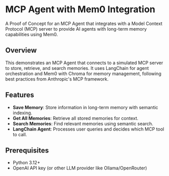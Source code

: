 # MCP Agent  with Mem0 Integration

A Proof of Concept for an MCP Agent that integrates with a Model Context Protocol (MCP) server to provide AI agents with long-term memory capabilities using Mem0.

## Overview

This  demonstrates an MCP Agent that connects to a simulated MCP server to store, retrieve, and search memories. It uses LangChain for agent orchestration and Mem0 with Chroma for memory management, following best practices from Anthropic's MCP framework.

## Features

- **Save Memory**: Store information in long-term memory with semantic indexing.
- **Get All Memories**: Retrieve all stored memories for context.
- **Search Memories**: Find relevant memories using semantic search.
- **LangChain Agent**: Processes user queries and decides which MCP tool to call.

## Prerequisites

- Python 3.12+
- OpenAI API key (or other LLM provider like Ollama/OpenRouter)
